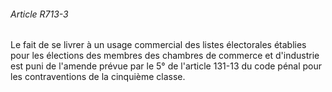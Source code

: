 ###### Article R713-3

Le fait de se livrer à un usage commercial des listes électorales établies pour les élections des membres des chambres de commerce et d'industrie est puni de l'amende prévue par le 5° de l'article 131-13 du code pénal pour les contraventions de la cinquième classe.

